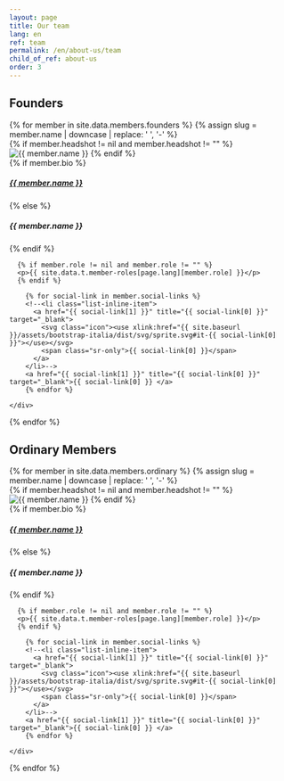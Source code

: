 ```yaml
---
layout: page
title: Our team
lang: en
ref: team
permalink: /en/about-us/team
child_of_ref: about-us
order: 3
---
```


## Founders

<div class="card-columns">
  {% for member in site.data.members.founders %}
  {% assign slug = member.name | downcase | replace: ' ', '-' %}
  <div class="card border rounded">
    {% if member.headshot != nil and member.headshot != "" %}
    <img class="card-img-top" src="/assets/images/headshots/{{ slug }}.{{ member.headshot }}" alt="{{ member.name }}">
    {% endif %}
    <div class="card-body">
      {% if member.bio %}
        <a href="/{{ page.lang }}/chi-siamo/bio/{{ slug }}" class="card-link"><h5 class="card-title">{{ member.name }}</h5></a>
      {% else %}
        <h5 class="card-title">{{ member.name }}</h5>
      {% endif %}

      {% if member.role != nil and member.role != "" %}
      <p>{{ site.data.t.member-roles[page.lang][member.role] }}</p>
      {% endif %}

        {% for social-link in member.social-links %}
        <!--<li class="list-inline-item">
          <a href="{{ social-link[1] }}" title="{{ social-link[0] }}" target="_blank">
            <svg class="icon"><use xlink:href="{{ site.baseurl }}/assets/bootstrap-italia/dist/svg/sprite.svg#it-{{ social-link[0] }}"></use></svg>
            <span class="sr-only">{{ social-link[0] }}</span>
          </a>
        </li>-->
        <a href="{{ social-link[1] }}" title="{{ social-link[0] }}" target="_blank">{{ social-link[0] }} </a>
        {% endfor %}

    </div>
  </div>
  {% endfor %}
</div>

## Ordinary Members

<div class="card-columns">
  {% for member in site.data.members.ordinary %}
  {% assign slug = member.name | downcase | replace: ' ', '-' %}
  <div class="card border rounded">
    {% if member.headshot != nil and member.headshot != "" %}
    <img class="card-img-top" src="/assets/images/headshots/{{ slug }}.{{ member.headshot }}" alt="{{ member.name }}">
    {% endif %}
    <div class="card-body">
      {% if member.bio %}
        <a href="/{{ page.lang }}/chi-siamo/bio/{{ slug }}" class="card-link"><h5 class="card-title">{{ member.name }}</h5></a>
      {% else %}
        <h5 class="card-title">{{ member.name }}</h5>
      {% endif %}

      {% if member.role != nil and member.role != "" %}
      <p>{{ site.data.t.member-roles[page.lang][member.role] }}</p>
      {% endif %}

        {% for social-link in member.social-links %}
        <!--<li class="list-inline-item">
          <a href="{{ social-link[1] }}" title="{{ social-link[0] }}" target="_blank">
            <svg class="icon"><use xlink:href="{{ site.baseurl }}/assets/bootstrap-italia/dist/svg/sprite.svg#it-{{ social-link[0] }}"></use></svg>
            <span class="sr-only">{{ social-link[0] }}</span>
          </a>
        </li>-->
        <a href="{{ social-link[1] }}" title="{{ social-link[0] }}" target="_blank">{{ social-link[0] }} </a>
        {% endfor %}

    </div>
  </div>
  {% endfor %}
</div>

